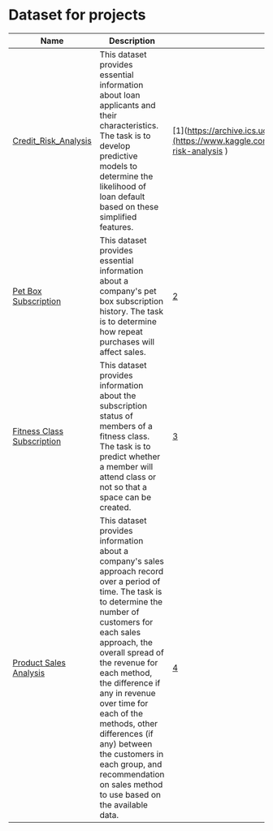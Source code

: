 # Dataset for projects

Name | Description | Source
---|---|---
[Credit_Risk_Analysis](https://github.com/mblinks/dataset/blob/main/credit_risk.csv) | This dataset provides essential information about loan applicants and their characteristics. The task is to develop predictive models to determine the likelihood of loan default based on these simplified features. | [1](https://archive.ics.uci.edu/ml/datasets/iris](https://www.kaggle.com/datasets/nanditapore/credit-risk-analysis ) 
[Pet Box Subscription](https://github.com/mblinks/dataset/blob/main/pet_box_subscription.csv) | This dataset provides essential information about a company's pet box subscription history. The task is to determine how repeat purchases will affect sales. | [2](https://app.datacamp.com/workspace/w/5898db15-eb36-410e-926a-2b24befe78f0/edit )
[Fitness Class Subscription](https://github.com/mblinks/dataset/blob/main/fitness_class_subscription.csv) | This dataset provides information about the subscription status of members of a fitness class. The task is to predict whether a member will attend class or not so that a space can be created. | [3](https://app.datacamp.com/workspace/w/37a0f7ab-c69a-42d4-b77d-dcdbae3845dc/edit )
[Product Sales Analysis](https://github.com/mblinks/dataset/blob/main/product_sales.csv) | This dataset provides information about a company's sales approach record over a period of time. The task is to determine the number of customers for each sales approach, the overall spread of the revenue for each method, the difference if any in revenue over time for each of the methods, other differences (if any) between the customers in each group, and recommendation on sales method to use based on the available data. | [4](https://app.datacamp.com/workspace/w/1c04ff02-7a5a-4bd0-b626-ecc184574eb2/edit )
